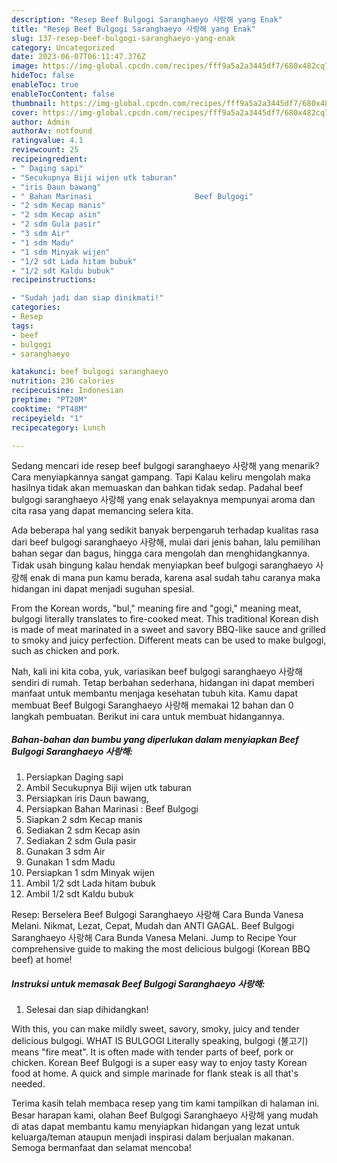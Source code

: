```yaml
---
description: "Resep Beef Bulgogi Saranghaeyo 사랑해 yang Enak"
title: "Resep Beef Bulgogi Saranghaeyo 사랑해 yang Enak"
slug: 137-resep-beef-bulgogi-saranghaeyo-yang-enak
category: Uncategorized
date: 2023-06-07T06:11:47.376Z
image: https://img-global.cpcdn.com/recipes/fff9a5a2a3445df7/680x482cq70/beef-bulgogi-saranghaeyo-사랑해-foto-resep-utama.jpg
hideToc: false
enableToc: true
enableTocContent: false
thumbnail: https://img-global.cpcdn.com/recipes/fff9a5a2a3445df7/680x482cq70/beef-bulgogi-saranghaeyo-사랑해-foto-resep-utama.jpg
cover: https://img-global.cpcdn.com/recipes/fff9a5a2a3445df7/680x482cq70/beef-bulgogi-saranghaeyo-사랑해-foto-resep-utama.jpg
author: Admin
authorAv: notfound
ratingvalue: 4.1
reviewcount: 25
recipeingredient:
- " Daging sapi"
- "Secukupnya Biji wijen utk taburan"
- "iris Daun bawang"
- " Bahan Marinasi                       Beef Bulgogi"
- "2 sdm Kecap manis"
- "2 sdm Kecap asin"
- "2 sdm Gula pasir"
- "3 sdm Air"
- "1 sdm Madu"
- "1 sdm Minyak wijen"
- "1/2 sdt Lada hitam bubuk"
- "1/2 sdt Kaldu bubuk"
recipeinstructions:

- "Sudah jadi dan siap dinikmati!"
categories:
- Resep
tags:
- beef
- bulgogi
- saranghaeyo

katakunci: beef bulgogi saranghaeyo 
nutrition: 236 calories
recipecuisine: Indonesian
preptime: "PT20M"
cooktime: "PT48M"
recipeyield: "1"
recipecategory: Lunch

---
```



Sedang mencari ide resep beef bulgogi saranghaeyo 사랑해 yang menarik? Cara menyiapkannya sangat gampang. Tapi Kalau keliru mengolah maka hasilnya tidak akan memuaskan dan bahkan tidak sedap. Padahal beef bulgogi saranghaeyo 사랑해 yang enak selayaknya mempunyai aroma dan cita rasa yang dapat memancing selera kita.


Ada beberapa hal yang sedikit banyak berpengaruh terhadap kualitas rasa dari beef bulgogi saranghaeyo 사랑해, mulai dari jenis bahan, lalu pemilihan bahan segar dan bagus, hingga cara mengolah dan menghidangkannya. Tidak usah bingung kalau hendak menyiapkan beef bulgogi saranghaeyo 사랑해 enak di mana pun kamu berada, karena asal sudah tahu caranya maka hidangan ini dapat menjadi suguhan spesial.

From the Korean words, &#34;bul,&#34; meaning fire and &#34;gogi,&#34; meaning meat, bulgogi literally translates to fire-cooked meat. This traditional Korean dish is made of meat marinated in a sweet and savory BBQ-like sauce and grilled to smoky and juicy perfection. Different meats can be used to make bulgogi, such as chicken and pork.


Nah, kali ini kita coba, yuk, variasikan beef bulgogi saranghaeyo 사랑해 sendiri di rumah. Tetap berbahan sederhana, hidangan ini dapat memberi manfaat untuk membantu menjaga kesehatan tubuh kita. Kamu dapat membuat Beef Bulgogi Saranghaeyo 사랑해 memakai 12 bahan dan 0 langkah pembuatan. Berikut ini cara untuk membuat hidangannya.

<!--inarticleads1-->

##### Bahan-bahan dan bumbu yang diperlukan dalam menyiapkan Beef Bulgogi Saranghaeyo 사랑해:

1. Persiapkan  Daging sapi
1. Ambil Secukupnya Biji wijen utk taburan
1. Persiapkan iris Daun bawang,
1. Persiapkan  Bahan Marinasi :                      Beef Bulgogi
1. Siapkan 2 sdm Kecap manis
1. Sediakan 2 sdm Kecap asin
1. Sediakan 2 sdm Gula pasir
1. Gunakan 3 sdm Air
1. Gunakan 1 sdm Madu
1. Persiapkan 1 sdm Minyak wijen
1. Ambil 1/2 sdt Lada hitam bubuk
1. Ambil 1/2 sdt Kaldu bubuk


Resep: Berselera Beef Bulgogi Saranghaeyo 사랑해 Cara Bunda Vanesa Melani. Nikmat, Lezat, Cepat, Mudah dan ANTI GAGAL. Beef Bulgogi Saranghaeyo 사랑해 Cara Bunda Vanesa Melani. Jump to Recipe Your comprehensive guide to making the most delicious bulgogi (Korean BBQ beef) at home! 

<!--inarticleads2-->

##### Instruksi untuk memasak Beef Bulgogi Saranghaeyo 사랑해:


1. Selesai dan siap dihidangkan!

With this, you can make mildly sweet, savory, smoky, juicy and tender delicious bulgogi. WHAT IS BULGOGI Literally speaking, bulgogi (불고기) means &#34;fire meat&#34;. It is often made with tender parts of beef, pork or chicken. Korean Beef Bulgogi is a super easy way to enjoy tasty Korean food at home. A quick and simple marinade for flank steak is all that&#39;s needed. 

Terima kasih telah membaca resep yang tim kami tampilkan di halaman ini. Besar harapan kami, olahan Beef Bulgogi Saranghaeyo 사랑해 yang mudah di atas dapat membantu kamu menyiapkan hidangan yang lezat untuk keluarga/teman ataupun menjadi inspirasi dalam berjualan makanan. Semoga bermanfaat dan selamat mencoba!
